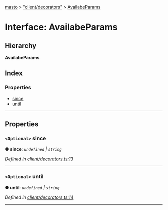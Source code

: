 [masto](../README.md) > ["client/decorators"](../modules/_client_decorators_.md) > [AvailabeParams](../interfaces/_client_decorators_.availabeparams.md)

# Interface: AvailabeParams

## Hierarchy

**AvailabeParams**

## Index

### Properties

* [since](_client_decorators_.availabeparams.md#since)
* [until](_client_decorators_.availabeparams.md#until)

---

## Properties

<a id="since"></a>

### `<Optional>` since

**● since**: *`undefined` \| `string`*

*Defined in [client/decorators.ts:13](https://github.com/neet/masto.js/blob/390e749/src/client/decorators.ts#L13)*

___
<a id="until"></a>

### `<Optional>` until

**● until**: *`undefined` \| `string`*

*Defined in [client/decorators.ts:14](https://github.com/neet/masto.js/blob/390e749/src/client/decorators.ts#L14)*

___

